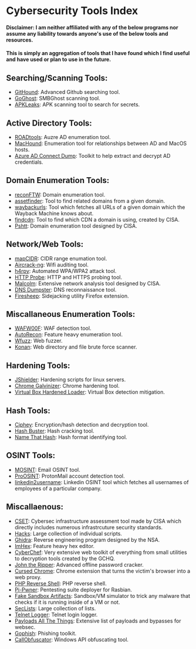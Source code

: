 # Cybersecurity Tools Index

#### Disclaimer: I am neither affiliated with any of the below programs nor assume any liability towards anyone's use of the below tools and resources.
#### This is simply an aggregation of tools that I have found which I find useful and have used or plan to use in the future.

## Searching/Scanning Tools:
- [GitHound](https://github.com/tillson/git-hound): Advanced Github searching tool.
- [GoGhost](https://github.com/deepsecurity-pe/GoGhost): SMBGhost scanning tool.
- [APKLeaks](https://github.com/dwisiswant0/apkleaks): APK scanning tool to search for secrets.

## Active Directory Tools:
- [ROADtools](https://github.com/dirkjanm/ROADtools): Auzre AD enumeration tool.
- [MacHound](https://github.com/XMCyber/MacHound): Enumeration tool for relationships between AD and MacOS hosts.
- [Azure AD Connect Dump](https://github.com/fox-it/adconnectdump): Toolkit to help extract and decrypt AD credentials.

## Domain Enumeration Tools:
- [reconFTW](https://github.com/six2dez/reconftw): Domain enumeration tool.
- [assetfinder](https://github.com/tomnomnom/assetfinder): Tool to find related domains from a given domain.
- [waybackurls](https://github.com/tomnomnom/waybackurls): Tool which fetches all URLs of a given domain which the Wayback Machine knows about.
- [findcdn](https://github.com/cisagov/findcdn): Tool to find which CDN a domain is using, created by CISA.
- [Pshtt](https://github.com/cisagov/pshtt): Domain enumeration tool designed by CISA.

## Network/Web Tools:
- [mapCIDR](https://github.com/projectdiscovery/mapcidr): CIDR range enumation tool.
- [Aircrack-ng](https://github.com/aircrack-ng/aircrack-ng): Wifi auditing tool.
- [h4rpy](https://github.com/MS-WEB-BN/h4rpy): Automated WPA/WPA2 attack tool.
- [HTTP Probe](https://github.com/tomnomnom/httprobe): HTTP and HTTPS probing tool.
- [Malcolm](https://github.com/cisagov/Malcolm): Extensive network analysis tool designed by CISA.
- [DNS Dumpster](https://github.com/nmmapper/dnsdumpster): DNS reconnaissance tool.
- [Firesheep](https://github.com/codebutler/firesheep): Sidejacking utility Firefox extension. 

## Miscallaneous Enumeration Tools:
- [WAFW00F](https://github.com/EnableSecurity/wafw00f): WAF detection tool.
- [AutoRecon](https://github.com/Tib3rius/AutoRecon): Feature heavy enumeration tool.
- [Wfuzz](https://github.com/xmendez/wfuzz): Web fuzzer.
- [Konan](https://github.com/m4ll0k/Konan): Web directory and file brute force scanner. 

## Hardening Tools:
- [JShielder](https://github.com/Jsitech/JShielder): Hardening scripts for linux servers.
- [Chrome Galvinizer](https://github.com/mandatoryprogrammer/ChromeGalvanizer): Chrome hardening tool.
- [Virtual Box Hardened Loader](https://github.com/mandatoryprogrammer/ChromeGalvanizer): Virtual Box detection mitigation.

## Hash Tools:
- [Ciphey](https://github.com/Ciphey/Ciphey): Encryption/hash detection and decryption tool.
- [Hash Buster](https://github.com/s0md3v/Hash-Buster): Hash cracking tool.
- [Name That Hash](https://github.com/HashPals/Name-That-Hash): Hash format identifying tool.

## OSINT Tools:
- [MOSINT](https://github.com/alpkeskin/mosint): Email OSINT tool.
- [ProOSINT](https://github.com/pixelbubble/ProtOSINT): ProtonMail account detection tool.
- [linkedin2username](https://github.com/initstring/linkedin2username): Linkedin OSINT tool which fetches all usernames of employees of a particular company.

## Miscallaenous:
- [CSET](https://github.com/cisagov/cset): Cybersec infrastructure assessment tool made by CISA which directly includes numerous infrastrcuture security standards.
- [Hacks](https://github.com/tomnomnom/hacks): Large collection of individual scripts.
- [Ghidra](https://github.com/NationalSecurityAgency/ghidra): Reverse engineering program designed by the NSA.
- [ImHex](https://github.com/WerWolv/ImHex): Feature heavy hex editor.
- [CyberChef](https://github.com/gchq/CyberChef): Very extensive web toolkit of everything from small utilities to decryption tools created by the GCHQ.
- [John the Ripper](https://github.com/openwall/john): Advanced offline password cracker.
- [Cursed Chrome](https://github.com/mandatoryprogrammer/CursedChrome): Chrome extension that turns the victim's browser into a web proxy.
- [PHP Reverse Shell](https://github.com/pentestmonkey/php-reverse-shell): PHP reverse shell.
- [Pi-Pwner](https://github.com/Jsitech/Pi-Pwner): Pentesting suite deployer for Rasbian.
- [Fake Sandbox Artifacts](https://github.com/NavyTitanium/Fake-Sandbox-Artifacts): Sandbox/VM simulator to trick any malware that checks if it is running inside of a VM or not.
- [SecLists](https://github.com/danielmiessler/SecLists): Large collection of lists.
- [Telnet Logger](https://github.com/robertdavidgraham/telnetlogger): Telnet login logger.
- [Payloads All The Things](https://github.com/swisskyrepo/PayloadsAllTheThings): Extensive list of payloads and bypasses for websec.
- [Gophish](https://github.com/gophish/gophish): Phishing toolkit.
- [CallObfuscator](https://github.com/d35ha/CallObfuscator): Windows API obfuscating tool.
